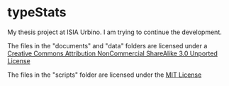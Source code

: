 typeStats
=====================

My thesis project at ISIA Urbino. I am trying to continue the development. 

The files in the "documents" and "data" folders are licensed under a [Creative Commons Attribution NonCommercial ShareAlike 3.0 Unported License](http://creativecommons.org/licenses/by-nc-sa/3.0/legalcode)

The files in the "scripts" folder are licensed under the [MIT License](http://opensource.org/licenses/MIT)